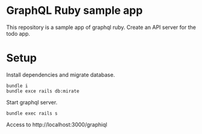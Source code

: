 # GraphQL Ruby sample app
This repository is a sample app of graphql ruby.
Create an API server for the todo app.

# Setup

Install dependencies and migrate database.

```$xslt
bundle i
bundle exce rails db:mirate
```

Start graphql server.

```
bundle exec rails s
```

Access to http://localhost:3000/graphiql
